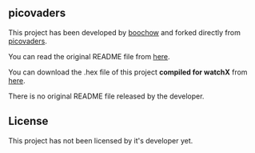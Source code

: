 ## **picovaders**

This project has been developed by [boochow][1] and forked directly from [picovaders][2].

You can read the original README file from [here][3].

You can download the .hex file of this project **compiled for watchX** from [here][4].

There is no original README file released by the developer.

## **License**

This project has not been licensed by it's developer yet.

[1]: https://github.com/boochow
[2]: https://github.com/boochow/picovaders
[3]: https://github.com/argeX-official/Game-picovaders/blob/master/OLD_README.md
[4]: https://github.com/argeX-official/Game-picovaders/releases
[5]: Lisans
